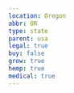 ```yaml
---
location: Oregon
abbr: OR
type: state
parent: usa
legal: true
buy: false
grow: true
hemp: true
medical: true
---
```

